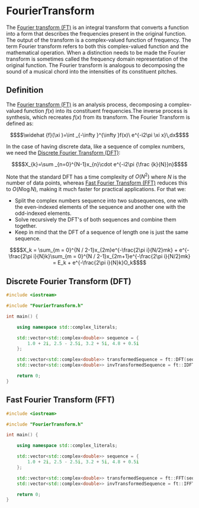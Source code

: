 # FourierTransform

The [Fourier transform (FT)](https://en.wikipedia.org/wiki/Fourier_transform) is an integral transform that converts a function into a form that describes the frequencies present in the original function. The output of the transform is a complex-valued function of frequency. The term Fourier transform refers to both this complex-valued function and the mathematical operation. When a distinction needs to be made the Fourier transform is sometimes called the frequency domain representation of the original function. The Fourier transform is analogous to decomposing the sound of a musical chord into the intensities of its constituent pitches.

## Definition
The [Fourier transform (FT)](https://en.wikipedia.org/wiki/Fourier_transform) is an analysis process, decomposing a complex-valued function $f(x)$ into its constituent frequencies.The inverse process is synthesis, which recreates $f(x)$ from its transform. The Fourier Transform is defined as:

```math
$$\widehat {f}(\xi )=\int _{-\infty }^{\infty }f(x)\ e^{-i2\pi \xi x}\,dx$$
```

In the case of having discrete data, like a sequence of complex numbers, we need the [Discrete Fourier Transform (DFT)](https://en.wikipedia.org/wiki/Discrete_Fourier_transform):

```math
$$X_{k}=\sum _{n=0}^{N-1}x_{n}\cdot e^{-i2\pi {\frac {k}{N}}n}$$
```

Note that the standard DFT has a time complexity of $O(N^2)$ where $N$ is the number of data points, whereas [Fast Fourier Transform (FFT)](https://en.wikipedia.org/wiki/Cooley%E2%80%93Tukey_FFT_algorithm) reduces this to $O(N \log N)$, making it much faster for practical applications. For that we:

* Split the complex numbers sequence into two subsequences, one with the even-indexed elements of the sequence and another one with the odd-indexed elements.
* Solve recursively the DFT's of both sequences and combine them together.
* Keep in mind that the DFT of a sequence of length one is just the same sequence.

```math
$$X_k = \sum_{m = 0}^{N / 2-1}x_{2m}e^{-\frac{2\pi i}{N/2}mk} + e^{-\frac{2\pi i}{N}k}\sum_{m = 0}^{N / 2-1}x_{2m+1}e^{-\frac{2\pi i}{N/2}mk} = E_k + e^{-\frac{2\pi i}{N}k}O_k$$
```

## Discrete Fourier Transform (DFT)

```cpp
#include <iostream>

#include "FourierTransform.h"

int main() {

	using namespace std::complex_literals;

	std::vector<std::complex<double>> sequence = {
		1.0 + 2i, 2.5 - 2.5i, 3.2 + 5i, 4.8 + 0.5i
	};

	std::vector<std::complex<double>> transformedSequence = ft::DFT(sequence);
	std::vector<std::complex<double>> invTransformedSequence = ft::IDFT(transformedSequence);

	return 0;
}
```

## Fast Fourier Transform (FFT)

```cpp
#include <iostream>

#include "FourierTransform.h"

int main() {

	using namespace std::complex_literals;

	std::vector<std::complex<double>> sequence = {
		1.0 + 2i, 2.5 - 2.5i, 3.2 + 5i, 4.8 + 0.5i
	};

	std::vector<std::complex<double>> transformedSequence = ft::FFT(sequence);
	std::vector<std::complex<double>> invTransformedSequence = ft::IFFT(transformedSequence);

	return 0;
}
```
